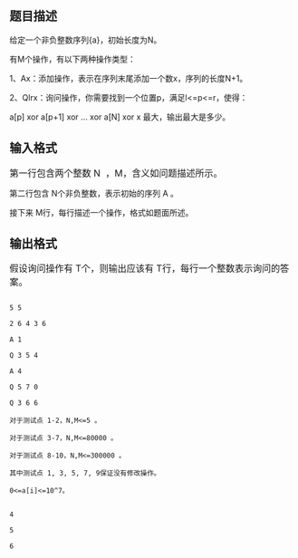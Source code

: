 ## 题目描述

<div>
 给定一个非负整数序列{a}，初始长度为N。
</div>
<div>
 有M个操作，有以下两种操作类型：
</div>
<div>
 1、Ax：添加操作，表示在序列末尾添加一个数x，序列的长度N+1。
</div>
<div>
 2、Qlrx：询问操作，你需要找到一个位置p，满足l<=p<=r，使得：
</div>
<div>
 a[p] xor a[p+1] xor ... xor a[N] xor x 最大，输出最大是多少。
</div>

## 输入格式

<p><span style="font-size: medium">第一行包含两个整数 N  ，M，含义如问题描述所示。   <br>
   第二行包含 N个非负整数，表示初始的序列 A 。 <br>
   接下来 M行，每行描述一个操作，格式如题面所述。    </span></p>

## 输出格式

<p><span style="font-size: medium">假设询问操作有 T个，则输出应该有 T行，每行一个整数表示询问的答案。</span></p>

```input1
5 5
2 6 4 3 6
A 1
Q 3 5 4
A 4
Q 5 7 0
Q 3 6 6
对于测试点 1-2，N,M<=5 。
对于测试点 3-7，N,M<=80000 。
对于测试点 8-10，N,M<=300000 。
其中测试点 1, 3, 5, 7, 9保证没有修改操作。
0<=a[i]<=10^7。
```
```output1
4
5
6
```
